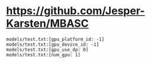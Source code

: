 # https://github.com/Jesper-Karsten/MBASC

```console
models/test.txt:[gpu_platform_id: -1]
models/test.txt:[gpu_device_id: -1]
models/test.txt:[gpu_use_dp: 0]
models/test.txt:[num_gpu: 1]

```

